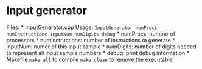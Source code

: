 Input generator
===============

Files:
	* InputGenerator.cpp
		Usage: `InputGenerator numProcs numInstructions inputNum numDigits debug`
		* numProcs: number of processors
		* numInstructions: number of instructions to generate
		* inputNum: numer of this input sample
		* numDigits: number of digits needed to represent all input sample numbers
		* debug: print debug information
	* Makefile
		`make all` to compile
		`make clean` to remove the executable
